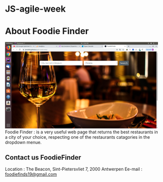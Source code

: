 # JS-agile-week
# About Foodie Finder
![](src/fodiefinder.png)
Foodie Finder : is a very useful web page that returns the best restaurants in a city of your choice, respecting one of the restaurants catagories in the dropdown menue.

## Contact us FoodieFinder 
Location : The Beacon, Sint-Pietersvliet 7, 2000 Antwerpen
Ee-mail : foodiefinds19@gmail.com



